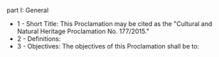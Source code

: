 part I: General

<ul>
			<li>1 - Short Title: This Proclamation may be cited as the &quot;Cultural and Natural Heritage Proclamation No. 177&#x2F;2015.&quot;<ul>
			</ul></li>			<li>2 - Definitions: <ul>
			</ul></li>			<li>3 - Objectives: The objectives of this Proclamation shall be to:<ul>
			</ul></li></ul>